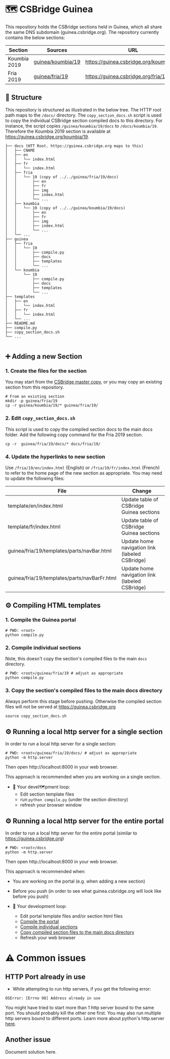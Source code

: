 # 🗺️ CSBridge Guinea
This repository holds the CSBridge sections held in Guinea, which all share the same DNS subdomain (guinea.csbridge.org). The repository currently contains the below sections:

|Section|Sources|URL|
|---|---|---|
|Koumbia 2019|[guinea/koumbia/19](guinea/koumbia/19)|https://guinea.csbridge.org/koumbia/19|
|Fria 2019|[guinea/fria/19](guinea/fria/19)|https://guinea.csbridge.org/fria/19|




## 📁 Structure
This repository is structured as illustrated in the below tree. The HTTP root path maps to the `/docs/` directory. The `copy_section_docs.sh` script is used to copy the individual CSBridge section compiled docs to this directory. For instance, the script copies `/guinea/koumbia/19/docs` to `/docs/koumbia/19`. Therefore the Koumbia 2019 section is available at https://guinea.csbridge.org/koumbia/19.


```
├── docs (HTT Root. https://guinea.csbridge.org maps to this)
│   ├── CNAME
│   ├── en
│   │   └── index.html
│   ├── fr
│   │   └── index.html
│   ├── fria
│   │   └── 19 (copy of ../../guinea/fria/19/docs)
│   │       ├── en
│   │       ├── fr
│   │       ├── img
│   │       ├── index.html
│   │       └── ...
│   ├── koumbia
│   │   └── 19 (copy of ../../guinea/koumbia/19/docs)
│   │       ├── en
│   │       ├── fr
│   │       ├── img
│   │       ├── index.html
│   │       └── ...
│   └── ...
├── guinea
│   ├── fria
│   │   └── 19
│   │       ├── compile.py
│   │       ├── docs
│   │       ├── templates
│   │       └── ...
│   └── koumbia
│       └── 19
│           ├── compile.py
│           ├── docs
│           ├── templates
│           └── ...
├── templates
│   ├── en
│   │   └── index.html
│   ├── fr
│   │   └── index.html
│   └── ...
├── README.md
├── compile.py
├── copy_section_docs.sh
└── ...


```

## ➕ Adding a new Section

### 1. Create the files for the section
You may start from the [CSBridge master copy](https://github.com/csbridge/csbridge.github.io/blob/master/instructions.md), or you may copy an existing section from this repository.
```
# From an existing section
mkdir -p guinea/fria/19
cp -r guinea/koumbia/19/* guinea/fria/19/
```

### 2. Edit `copy_section_docs.sh` 
This script is used to copy the compiled section docs to the main docs folder. Add the following copy command for the Fria 2019 section.
```
cp -r  guinea/fria/19/docs/* docs/fria/19/
```

### 4. Update the hyperlinks to new section
Use `/fria/19/en/index.html` (English) or `/fria/19/fr/index.html` (French) to refer to the home page of the new section as appropriate. You may need to update the following files:

|File|Change|
|---|---|
|template/en/index.html|Update table of CSBridge Guinea sections|
|template/fr/index.html|Update table of CSBridge Guinea sections|
|guinea/fria/19/templates/parts/navBar.html|Update home navigation link (labeled CSBridge)|
|guinea/fria/19/templates/parts/navBarFr.html|Update home navigation link (labeled CSBridge)|


## ⚙️ Compiling HTML templates
### <a name="a-compile-portal"></a>1. Compile the Guinea portal
```
# PWD: <root>
python compile.py
```

### <a name="a-compile-individual-section"></a>2. Compile individual sections
Note, this doesn't copy the section's compiled files to the main `docs` directory.
```
# PWD: <root>/guinea/fria/19 # adjust as appropriate
python compile.py
```

### 3. <a name="a-copy-section-files"></a>Copy the section's compiled files to the main docs directory
Always perform this stage before pushing. Otherwise the compiled section files will not be served at https://guinea.csbridge.org
```
source copy_section_docs.sh
```

## ⚙️ Running a local http server for a single section
In order to run a local http server for a single section:
```
# PWD: <root>/guinea/fria/19/docs/ # adjust as appropriate
python -m http.server
```
Then open http://localhost:8000 in your web browser.

This approach is recommended when you are working on a single section. 

- 🔁 Your devel🗺️pment loop:
    - Edit section template files
    - run `python compile.py` (under the section directory)
    - refresh your browser window

## ⚙️ Running a local http server for the entire portal
In order to run a local http server for the entire portal (similar to https://guinea.csbridge.org)
```
# PWD: <root>/docs
python -m http.server
```
Then open http://localhost:8000 in your web browser.

This approach is recommended when:
- You are working on the portal (e.g. when adding a new section)
- Before you push (in order to see what guinea.csbridge.org will look like before you push)

- 🔁 Your development loop:
    - Edit portal template files and/or section html files
    - [Compile the portal](#a-compile-portal)
    - [Compile individual sections](#a-compile-individual-section)
    - [Copy compiled section files to the main docs directory](#a-copy-section-files)
    - Refresh your web browser


# ⚠️ Common issues
## HTTP Port already in use
- While attempting to run http servers, if you get the following error:
```
OSError: [Errno 98] Address already in use
```
You might have tried to start more than 1 http server bound to the same port. You should probably kill the other one first. You may also run multiple http servers bound to different ports. Learn more about python's http.server [here](https://docs.python.org/3.6/library/http.server.html).

## Another issue
Document solution here.
